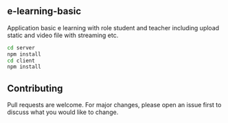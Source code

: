 ## e-learning-basic
Application basic e learning with role student and teacher including upload static and video file with streaming etc.

```bash
cd server
npm install
cd client
npm install
```

## Contributing
Pull requests are welcome. For major changes, please open an issue first to discuss what you would like to change.
